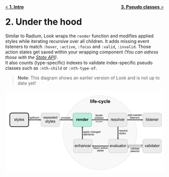 <div style="float:left"><a href="Intro.md">< <b>1. Intro</b></a></div>
<div style="float:right"><a href="PseudoClasses.md"><b>3. Pseudo classes</b> ></a></div>

# 2. Under the hood
Similar to Radium, Look wraps the `render` function and modifies applied styles while iterating recursive over all children. It adds missing event listeners to match `:hover`, `:active`, `:focus` and `:valid`, `:invalid`. Those action states get saved within your wrapping component _(You can adress those with the [State API](docs/api/State.md))_.<br> It also counts (type-specific) indexes to validate index-specific pseudo classes such as `:nth-child` or  `:nth-type-of`. <br>
> **Note**: This diagram shows an earlier version of Look and is not up to date yet!

![Life cycle](./res/lifecycle.png)